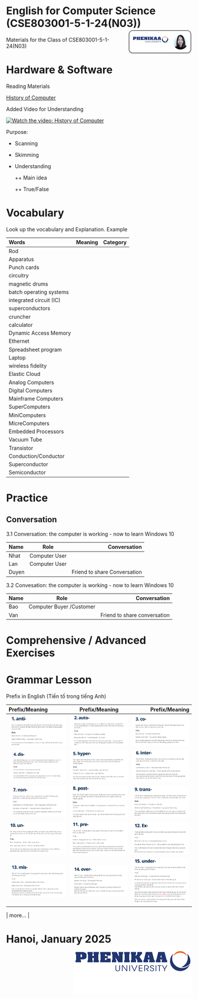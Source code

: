 # English for Computer Science (CSE803001-5-1-24(N03)) <img src='img/nglthu.png' align='right'> 


Materials for the Class of CSE803001-5-1-24(N03)

# Hardware & Software
Reading Materials

[History of Computer](Computer/HistoryofComputers.pdf)

Added Video for Understanding


[![Watch the video: History of Computer](https://nglthu.github.io/English_5_1_24/img/computer.png)](https://www.youtube.com/watch?v=gjVX47dLlN8)



Purpose:
+ Scanning
  
+ Skimming
  
+ Understanding
  
  ++ Main idea
  
  ++ True/False
  



# Vocabulary
 
   Look up the vocabulary and Explanation.
   Example

| Words            | Meaning | Category|
| :---------------- | :------: | ----: |
| Rod |     |  |
| Apparatus |     |  |
| Punch cards |     |  |
| circuitry |     |  |
| magnetic drums |    |  |
| batch operating systems |     |  |
| integrated circuit (IC)  |     |  |
| superconductors |    |  |
| cruncher |     |  |
| calculator |     |  |
| Dynamic Access Memory |    |  |
| Ethernet |    |  |
| Spreadsheet program |    |  |
| Laptop  |    |  |
| wireless fidelity  |    |  |
| Elastic Cloud  |    |  |
| Analog Computers  |    |  |
| Digital Computers  |    |  |
| Mainframe Computers  |    |  |
| SuperComputers  |    |  |
| MiniComputers  |    |  |
| MicreComputers  |    |  |
| Embedded Processors  |    |  |
| Vacuum Tube |    |  |
| Transistor  |    |  |
| Conduction/Conductor  |    |  |
| Superconductor  |    |  |
| Semiconductor  |    |  |
# Practice
## Conversation


3.1 Conversation: the computer is working - now to learn Windows 10

| Name            | Role | Conversation|
| :---------------- | :------: | ----: |
| Nhat | Computer User   |  |
| Lan |  Computer User   |  |
| Duyen |     | Friend to share Conversation |



3.2 Convesation: the computer is working - now to learn Windows 10

| Name            | Role | Conversation|
| :---------------- | :------: | ----: |
| Bao | Computer Buyer /Customer    |  |
| Van |     | Friend to share conversation |

# Comprehensive / Advanced Exercises

# Grammar Lesson

Prefix in English (Tiền tố trong tiếng Anh)

| Prefix/Meaning            |Prefix/Meaning | Prefix/Meaning|
| :---------------- | :------: | ----: |
| <img src='img/1_anti.png'> | <img src='img/2_auto.png'>     |  <img src='img/3_co.png'> |
| <img src='img/4_dis.png'> | <img src='img/5_hyper.png'>     |  <img src='img/6_inter.png'> |
| <img src='img/7_non.png'> | <img src='img/8_post.png'>     |  <img src='img/9_trans.png'> |
| <img src='img/10_un.png'> | <img src='img/11_pre.png'>     |  <img src='img/12_ex.png'> |
| <img src='img/13_mis.png'> | <img src='img/14_over.png'>     |  <img src='img/15_under.png'> |

| more... |  



# Hanoi, January 2025 <img src='img/logo.png' align='right'> 
